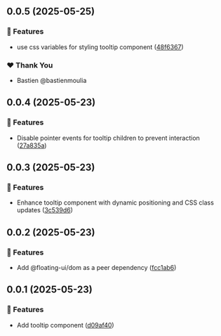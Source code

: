 ## 0.0.5 (2025-05-25)

### 🚀 Features

- use css variables for styling tooltip component ([48f6367](https://github.com/bastienmoulia/ngx-overlay/commit/48f6367))

### ❤️ Thank You

- Bastien @bastienmoulia

## 0.0.4 (2025-05-23)

### 🚀 Features

- Disable pointer events for tooltip children to prevent interaction ([27a835a](https://github.com/bastienmoulia/ngx-overlay/commit/27a835a))

## 0.0.3 (2025-05-23)

### 🚀 Features

- Enhance tooltip component with dynamic positioning and CSS class updates ([3c539d6](https://github.com/bastienmoulia/ngx-overlay/commit/3c539d6))

## 0.0.2 (2025-05-23)

### 🚀 Features

- Add @floating-ui/dom as a peer dependency ([fcc1ab6](https://github.com/bastienmoulia/ngx-overlay/commit/fcc1ab6))

## 0.0.1 (2025-05-23)

### 🚀 Features

- Add tooltip component ([d09af40](https://github.com/bastienmoulia/ngx-overlay/commit/d09af40))
